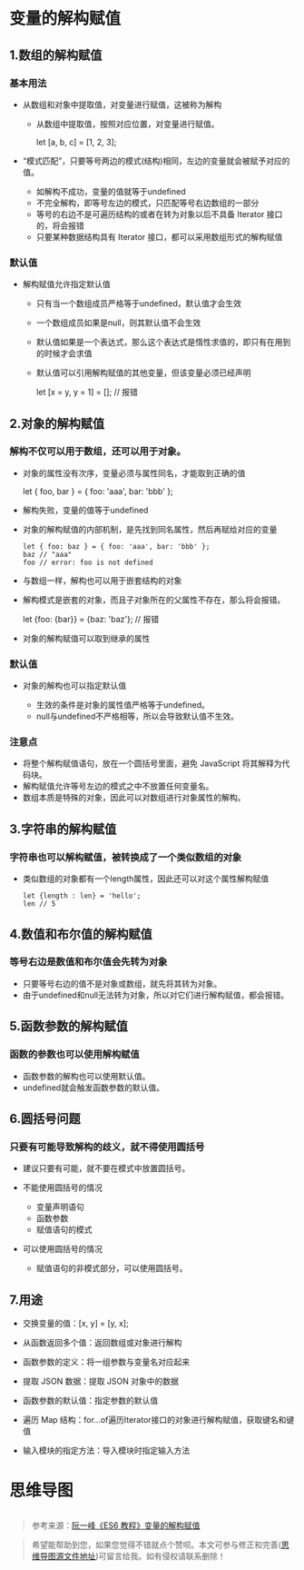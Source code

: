 # 变量的解构赋值

## 1.数组的解构赋值

### 基本用法

- 从数组和对象中提取值，对变量进行赋值，这被称为解构

	- 从数组中提取值，按照对应位置，对变量进行赋值。
    
        let [a, b, c] = [1, 2, 3];
    
- “模式匹配”，只要等号两边的模式(结构)相同，左边的变量就会被赋予对应的值。

	- 如解构不成功，变量的值就等于undefined
	- 不完全解构，即等号左边的模式，只匹配等号右边数组的一部分
	- 等号的右边不是可遍历结构的或者在转为对象以后不具备 Iterator 接口的，将会报错
	- 只要某种数据结构具有 Iterator 接口，都可以采用数组形式的解构赋值

### 默认值

- 解构赋值允许指定默认值

	- 只有当一个数组成员严格等于undefined，默认值才会生效
	- 一个数组成员如果是null，则其默认值不会生效
	- 默认值如果是一个表达式，那么这个表达式是惰性求值的，即只有在用到的时候才会求值
	- 默认值可以引用解构赋值的其他变量，但该变量必须已经声明
    
	 	let [x = y, y = 1] = [];     // 报错

## 2.对象的解构赋值

### 解构不仅可以用于数组，还可以用于对象。

- 对象的属性没有次序，变量必须与属性同名，才能取到正确的值

	let { foo, bar } = { foo: 'aaa', bar: 'bbb' };
    
- 解构失败，变量的值等于undefined
- 对象的解构赋值的内部机制，是先找到同名属性，然后再赋给对应的变量
	```
	let { foo: baz } = { foo: 'aaa', bar: 'bbb' };
	baz // "aaa"
	foo // error: foo is not defined
	```
    
- 与数组一样，解构也可以用于嵌套结构的对象
- 解构模式是嵌套的对象，而且子对象所在的父属性不存在，那么将会报错。

	let {foo: {bar}} = {baz: 'baz'};  // 报错
    
- 对象的解构赋值可以取到继承的属性

### 默认值

- 对象的解构也可以指定默认值

	- 生效的条件是对象的属性值严格等于undefined。
	- null与undefined不严格相等，所以会导致默认值不生效。

### 注意点

- 将整个解构赋值语句，放在一个圆括号里面，避免 JavaScript 将其解释为代码块。
- 解构赋值允许等号左边的模式之中不放置任何变量名。
- 数组本质是特殊的对象，因此可以对数组进行对象属性的解构。

## 3.字符串的解构赋值

### 字符串也可以解构赋值，被转换成了一个类似数组的对象

- 类似数组的对象都有一个length属性，因此还可以对这个属性解构赋值
	```
	let {length : len} = 'hello';
	len // 5
	```
    
## 4.数值和布尔值的解构赋值

### 等号右边是数值和布尔值会先转为对象

- 只要等号右边的值不是对象或数组，就先将其转为对象。
- 由于undefined和null无法转为对象，所以对它们进行解构赋值，都会报错。

## 5.函数参数的解构赋值

### 函数的参数也可以使用解构赋值

- 函数参数的解构也可以使用默认值。
- undefined就会触发函数参数的默认值。

## 6.圆括号问题

### 只要有可能导致解构的歧义，就不得使用圆括号

- 建议只要有可能，就不要在模式中放置圆括号。

- 不能使用圆括号的情况

	- 变量声明语句
	- 函数参数
	- 赋值语句的模式

- 可以使用圆括号的情况

	- 赋值语句的非模式部分，可以使用圆括号。

## 7.用途

- 交换变量的值：[x, y] = [y, x];

- 从函数返回多个值：返回数组或对象进行解构

- 函数参数的定义：将一组参数与变量名对应起来

- 提取 JSON 数据：提取 JSON 对象中的数据

- 函数参数的默认值：指定参数的默认值

- 遍历 Map 结构：for...of遍历Iterator接口的对象进行解构赋值，获取键名和键值

- 输入模块的指定方法：导入模块时指定输入方法

# 思维导图

![]()

> 参考来源：[阮一峰《ES6 教程》变量的解构赋值](https://wangdoc.com/es6/destructuring.html)

> 希望能帮助到您，如果您觉得不错就点个赞呗。本文可参与修正和完善([思维导图源文件地址](https://github.com/IsolateActors/ES6-Summary/tree/main/%E6%80%9D%E7%BB%B4%E5%AF%BC%E5%9B%BE))可留言给我。如有侵权请联系删除！